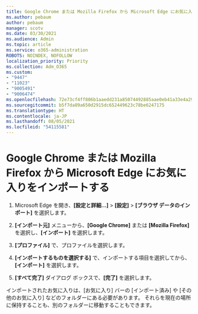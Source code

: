 ```yaml
---
title: Google Chrome または Mozilla Firefox から Microsoft Edge にお気に入りをインポートする
ms.author: pebaum
author: pebaum
manager: scotv
ms.date: 03/30/2021
ms.audience: Admin
ms.topic: article
ms.service: o365-administration
ROBOTS: NOINDEX, NOFOLLOW
localization_priority: Priority
ms.collection: Adm_O365
ms.custom:
- "9447"
- "11023"
- "9005491"
- "9006474"
ms.openlocfilehash: 72e73cf4ff806b1aaedd231a85074492885aae0eb41a33e4a2906cf15fda877a
ms.sourcegitcommit: b5f7da89a650d2915dc652449623c78be6247175
ms.translationtype: HT
ms.contentlocale: ja-JP
ms.lasthandoff: 08/05/2021
ms.locfileid: "54115581"
---
```

# <a name="import-favorites-from-google-chrome-or-mozilla-firefox-to-microsoft-edge"></a>Google Chrome または Mozilla Firefox から Microsoft Edge にお気に入りをインポートする

1. Microsoft Edge を開き、**[設定と詳細...]** > **[設定]** > **[ブラウザ データのインポート]** を選択します。

1. **[インポート元]** メニューから、**[Google Chrome]** または **[Mozilla Firefox]** を選択し、**[インポート]** を選択します。

1. **[プロファイル]** で、プロファイルを選択します。

1. **[インポートするものを選択する]** で、インポートする項目を選択してから、**[インポート]** を選択します。

1. **[すべて完了]** ダイアログ ボックスで、**[完了]** を選択します。

インポートされたお気に入りは、[お気に入り] バーの [インポート済み] や [その他のお気に入り] などのフォルダーにある必要があります。 それらを現在の場所に保持することも、別のフォルダーに移動することもできます。
